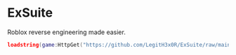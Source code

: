 # ExSuite
Roblox reverse engineering made easier.
```lua
loadstring(game:HttpGet("https://github.com/LegitH3x0R/ExSuite/raw/main/src/loader.lua"))()
```
